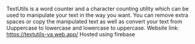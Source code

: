 TextUtils is a word counter and a character counting utility which can be used to manipulate your text in the way you want. You can remove extra spaces or copy the manipulated text as well as convert your text from Uuppercase to lowercase and lowercase to uppercase.
Website link: https://textutils-va.web.app/
Hosted using firebase
